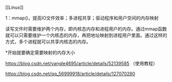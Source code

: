 [[Linux]]

1：mmap()，提高IO文件效率；多进程共享；驱动程序和用户空间的内存映射

读写文件时需要维护两个内存，即内核态内存和进程用户的内存。通过mmap函数就可以只需要维护一个内核态的内存，再把地址映射到进程用户里面。通过这样的方式，多个进程就可以共享内核态的内存。

\*开始就要确定需要映射的内存大小

https://blog.csdn.net/yangle4695/article/details/52139585 （使用教程）

https://blog.csdn.net/qq_56999918/article/details/127070280